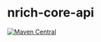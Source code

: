 # nrich-core-api

[![Maven Central](https://maven-badges.herokuapp.com/maven-central/net.croz.nrich/nrich-core-api/badge.svg?color=blue)](https://maven-badges.herokuapp.com/maven-central/net.croz.nrich/nrich-core-api)
